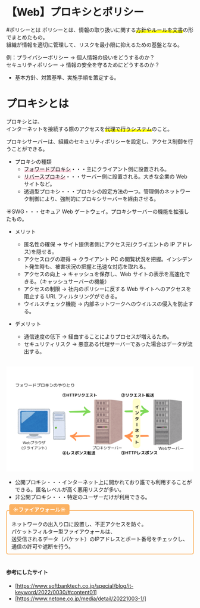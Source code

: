 # 【Web】プロキシとポリシー

#ポリシーとは
ポリシーとは、情報の取り扱いに関する<span style="background: linear-gradient(transparent 60%, #ffff00 60%);">方針やルールを文書</span>の形でまとめたもの。  
組織が情報を適切に管理して、リスクを最小限に抑えるための基盤となる。

例：プライバシーポリシー → 個人情報の扱いをどうするのか？  
 セキュリティポリシー → 情報の安全を守るためにどうするのか？

- 基本方針、対策基準、実施手順を策定する。

# プロキシとは

プロキシとは、  
インターネットを接続する際のアクセスを<span style="background: linear-gradient(transparent 60%, #ffff00 60%);">代理で行うシステム</span>のこと。

プロキシサーバーは、組織のセキュリティポリシーを設定し、アクセス制御を行うことができる。

- プロキシの種類
  - <span style="background: linear-gradient(transparent 40%, #F9C1CF 100%);">フォワードプロキシ</span>・・・主にクライアント側に設置される。
  - <span style="background: linear-gradient(transparent 40%, #F9C1CF 100%);">リバースプロキシ</span>・・・サーバー側に設置される。大きな企業の Web サイトなど。
  - 透過型プロキシ・・・プロキシの設定方法の一つ。管理側のネットワーク制御により、強制的にプロキシサーバーを経由させる。

☀︎SWG・・・セキュア Web ゲートウェイ。プロキシサーバーの機能を拡張したもの。
<br>

- メリット

  - 匿名性の確保 → サイト提供者側にアクセス元(クライエントの IP アドレス)を隠せる。
  - アクセスログの取得 → クライアント PC の閲覧状況を把握。インシデント発生時も、被害状況の把握と迅速な対応を取れる。
  - アクセスの向上 → キャッシュを保存し、Web サイトの表示を高速化できる。（キャッシュサーバーの機能）
  - アクセスの制限 → 社内のポリシーに反する Web サイトへのアクセスを阻止する URL フィルタリングができる。
  - ウイルスチェック機能 → 内部ネットワークへのウイルスの侵入を防止する。

- デメリット
  - 通信速度の低下 → 経由することによりプロセスが増えるため。
  - セキュリティリスク → 悪意ある代理サーバーであった場合はデータが流出する。  
    <br>

![プロキシサーバーのやりとり](../image/プロキシサーバーのやりとり.png)

- 公開プロキシ・・・インターネット上に開かれており誰でも利用することができる。匿名レベルが高く悪用リスクが多い。
- 非公開プロキシ・・・特定のユーザーだけが利用できる。

<div style="height: 12px;"><span style="margin-left: 8px; padding: 6px 10px; background:#FBB161 ; color: #ffffff; font-weight: bold; border-radius: 5px;">☀︎ファイアウォール☀︎</span></div>
<div style="border: 2px solid#FBB161 ; padding: 25px 12px 10px; font-size: 1em; border-radius: 5px;">
ネットワークの出入り口に設置し、不正アクセスを防ぐ。<br>
パケットフィルター型ファイアウォールは、<br>
送受信されるデータ（パケット）のIPアドレスとポート番号をチェックし、通信の許可や遮断を行う。
</div>

 <br>

#### 参考にしたサイト

- [https://www.softbanktech.co.jp/special/blog/it-keyword/2022/0030/#content01]
- [https://www.netone.co.jp/media/detail/20221003-1/]
